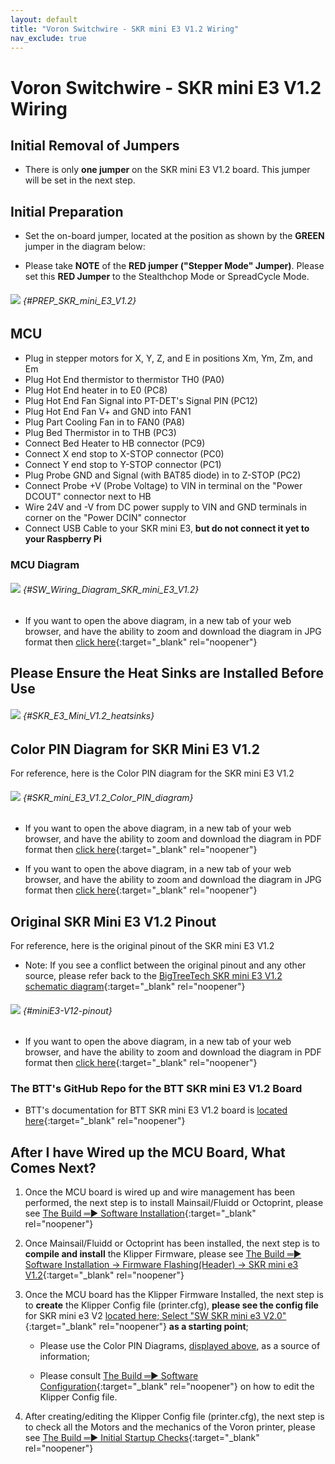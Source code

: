```yaml
---
layout: default
title: "Voron Switchwire - SKR mini E3 V1.2 Wiring"
nav_exclude: true
---
```


# Voron Switchwire - SKR mini E3 V1.2 Wiring

## Initial Removal of Jumpers

* There is only **one jumper** on the SKR mini E3 V1.2 board.  This jumper will be set in the next step.

## Initial Preparation

* Set the on-board jumper, located at the position as shown by the **<span class="color-blind-green">GREEN</span>** jumper in the diagram below:

* Please take **<span class="underline-double-trouble color-blind-red-red">NOTE</span>** of the **<span class="color-blind-red-red">RED jumper ("Stepper Mode" Jumper)</span>**.  Please set this **<span class="color-blind-red-red">RED Jumper</span>** to the Stealthchop Mode or SpreadCycle Mode.

###### ![](./images/SKR_mini_E3_V1.2_for_Prep_Diagram_150.png) {#PREP_SKR_mini_E3_V1.2}

## MCU

* Plug in stepper motors for X, Y, Z, and E in positions Xm, Ym, Zm, and Em
* Plug Hot End thermistor to thermistor TH0 (PA0)
* Plug Hot End heater in to E0 (PC8)
* Plug Hot End Fan Signal into PT-DET's Signal PIN (PC12)
* Plug Hot End Fan V+ and GND into FAN1
* Plug Part Cooling Fan in to FAN0 (PA8)
* Plug Bed Thermistor in to THB (PC3)
* Connect Bed Heater to HB connector (PC9)
* Connect X end stop to X-STOP connector (PC0)
* Connect Y end stop to Y-STOP connector (PC1)
* Plug Probe GND and Signal (with BAT85 diode) in to Z-STOP (PC2)
* Connect Probe +V (Probe Voltage) to VIN in terminal on the "Power DCOUT" connector next to HB
* Wire 24V and -V from DC power supply to VIN and GND terminals in corner on the "Power DCIN" connector
* Connect USB Cable to your SKR mini E3, **but do not connect it yet to your Raspberry Pi**

### MCU Diagram

###### ![](./images/SW_Wiring_Diagram_SKR_mini_E3_V1.2_150.jpg) {#SW_Wiring_Diagram_SKR_mini_E3_V1.2}

* <span class="fs_percent_110">If you want to open the above diagram, in a new tab of your web browser, and have the ability to zoom and download the diagram in JPG format then [click here](./images/SW_Wiring_Diagram_SKR_mini_E3_V1.2_150.jpg){:target="_blank" rel="noopener"}</span>

## Please Ensure the Heat Sinks are Installed Before Use

###### ![](./images/SKR_E3_Mini_V1.2_heatsinks_150.png) {#SKR_E3_Mini_V1.2_heatsinks}

<div>

<!--### The Klipper Configuration file for SKR Mini E3 V1.2 board

The Klipper Configuration file from VoronDesign/Voron-Switchwire GitHub Repo for SKR Mini E3 V1.2 board is [located here](https://github.com/VoronDesign/Voron-Switchwire/blob/master/Firmware/xxxxxxxxxxxxxxxsw_skr_mini_e3_v12_config.cfg)
-->

</div>

## Color PIN Diagram for SKR Mini E3 V1.2

For reference, here is the Color PIN diagram for the SKR mini E3 V1.2

###### ![](./images/SKR_mini_E3_V1.2_Color_PIN_diagram_300.jpg) {#SKR_mini_E3_V1.2_Color_PIN_diagram}

* If you want to open the above diagram, in a new tab of your web browser, and have the ability to zoom and download the diagram in PDF format then [click here](./images/SKR_mini_E3_V1.2_Color_PIN_diagram_300.pdf){:target="_blank" rel="noopener"}

* If you want to open the above diagram, in a new tab of your web browser, and have the ability to zoom and download the diagram in JPG format then [click here](./images/SKR_mini_E3_V1.2_Color_PIN_diagram_300.jpg){:target="_blank" rel="noopener"}

## Original SKR Mini E3 V1.2 Pinout

For reference, here is the original pinout of the SKR mini E3 V1.2

* Note: If you see a conflict between the original pinout and any other source, please refer back to the [BigTreeTech SKR mini E3 V1.2 schematic diagram](<./images/BTT SKR mini E3 V1.2sch.pdf>){:target="_blank" rel="noopener"}

###### ![](./images/miniE3-V12-pinout.png) {#miniE3-V12-pinout}

* If you want to open the above diagram, in a new tab of your web browser, and have the ability to zoom and download the diagram in PDF format then [click here](<./images/BTT SKR MINI E3 V1.2PIN.pdf>){:target="_blank" rel="noopener"}

### The BTT's GitHub Repo for the BTT SKR mini E3 V1.2 Board

*  BTT's documentation for BTT SKR mini E3 V1.2 board is [located here](https://github.com/bigtreetech/BIGTREETECH-SKR-mini-E3/tree/master/hardware/BTT%20SKR%20MINI%20E3%20V1.2){:target="_blank" rel="noopener"}

## After I have Wired up the MCU Board, What Comes Next?

1. Once the MCU board is wired up and wire management has been performed, the next step is to install Mainsail/Fluidd or Octoprint, please see [The Build ═► Software Installation](../../build/software/index#software-installation){:target="_blank" rel="noopener"}

2. Once Mainsail/Fluidd or Octoprint has been installed, the next step is to **compile and install** the Klipper Firmware, please see [The Build ═► Software Installation -> Firmware Flashing(Header) -> SKR mini e3 V1.2](../../build/software/miniE3_v12_klipper#skr-mini-e3-v12-klipper-firmware){:target="_blank" rel="noopener"}

3. Once the MCU board has the Klipper Firmware Installed, the next step is to **create** the Klipper Config file (printer.cfg), **please see the config file** for SKR mini e3 V2 [located here; Select "SW SKR mini e3 V2.0"](../../build/software/configuration#software-configuration){:target="_blank" rel="noopener"} **as a starting point**;

    * Please use the Color PIN Diagrams, [displayed above](#SKR_mini_E3_V1.2_Color_PIN_diagram), as a source of information;

    * Please consult [The Build ═► Software Configuration](../../build/software/configuration#software-configuration){:target="_blank" rel="noopener"} on how to edit the Klipper Config file.

4. After creating/editing the Klipper Config file (printer.cfg), the next step is to check all the Motors and the mechanics of the Voron printer, please see [The Build ═► Initial Startup Checks](../../build/startup/index#initial-startup-checks){:target="_blank" rel="noopener"}